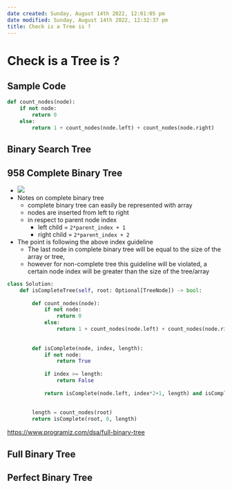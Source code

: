 ```yaml
---
date created: Sunday, August 14th 2022, 12:01:05 pm
date modified: Sunday, August 14th 2022, 12:32:37 pm
title: Check is a Tree is ?
---
```


# Check is a Tree is ?

## Sample Code

```python
def count_nodes(node):
	if not node:
		return 0
	else:
		return 1 + count_nodes(node.left) + count_nodes(node.right)
```

## Binary Search Tree

## 958 Complete Binary Tree

- ![](https://scaler.com/topics/images/array-representation-of-a-complete-binary-tree-one.webp)
- Notes on complete binary tree
	- complete binary tree can easily be represented with array
	- nodes are inserted from left to right
	- in respect to parent node index
		- left child = `2*parent_index + 1`
		- right child = `2*parent_index + 2`
- The point is following the above index guideline
	- The last node in complete binary tree will be equal to the size of the array or tree,
	- however for non-complete tree this guideline will be violated, a certain node index will be greater than the size of the tree/array

```python
class Solution:
    def isCompleteTree(self, root: Optional[TreeNode]) -> bool:
        
        def count_nodes(node):
	        if not node:
		        return 0
	        else:
		        return 1 + count_nodes(node.left) + count_nodes(node.right)
        
        
        def isComplete(node, index, length):
            if not node:
                return True
                
            if index >= length:
                return False
            
            return isComplete(node.left, index*2+1, length) and isComplete(node.right, index*2+2, length)
        
        
        length = count_nodes(root)
        return isComplete(root, 0, length)
```

https://www.programiz.com/dsa/full-binary-tree

## Full Binary Tree

## Perfect Binary Tree
